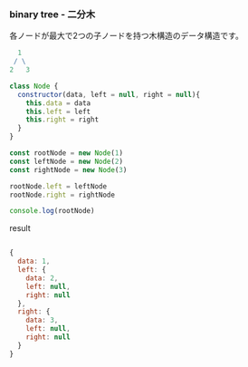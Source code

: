 ### binary tree - 二分木

各ノードが最大で2つの子ノードを持つ木構造のデータ構造です。

```mathematica
  1
 / \
2   3
```

```javascript
class Node {
  constructor(data, left = null, right = null){
    this.data = data
    this.left = left
    this.right = right
  }
}

const rootNode = new Node(1)
const leftNode = new Node(2)
const rightNode = new Node(3)

rootNode.left = leftNode
rootNode.right = rightNode

console.log(rootNode)
```
result
```javascript

{
  data: 1,
  left: {
    data: 2,
    left: null,
    right: null
  },
  right: {
    data: 3,
    left: null,
    right: null
  }
}

```

